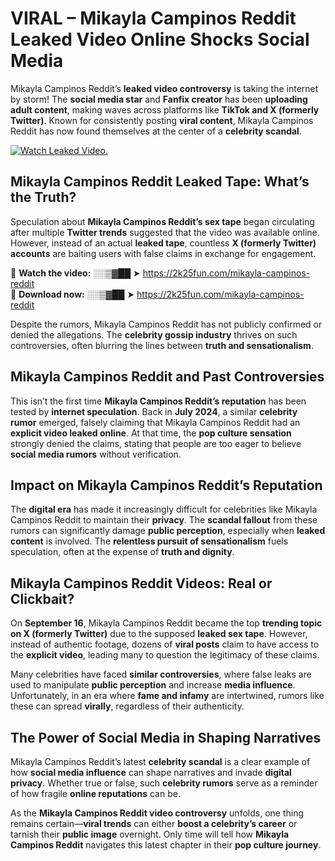 # VIRAL – Mikayla Campinos Reddit Leaked Video Online Shocks Social Media 

Mikayla Campinos Reddit’s **leaked video controversy** is taking the internet by storm! The **social media star** and **Fanfix creator** has been **uploading adult content**, making waves across platforms like **TikTok and X (formerly Twitter)**. Known for consistently posting **viral content**, Mikayla Campinos Reddit has now found themselves at the center of a **celebrity scandal**.  

[![Watch Leaked Video.](https://miro.medium.com/v2/resize:fit:828/format:webp/1*cilzJN44JGOrTw9NJCrNHA.gif "Watch Leaked Video")](https://2k25fun.com/mikayla-campinos-reddit)

## **Mikayla Campinos Reddit Leaked Tape: What’s the Truth?**  
Speculation about **Mikayla Campinos Reddit’s sex tape** began circulating after multiple **Twitter trends** suggested that the video was available online. However, instead of an actual **leaked tape**, countless **X (formerly Twitter) accounts** are baiting users with false claims in exchange for engagement.  

🔹 **Watch the video:** ░░▒▓██ ➤ https://2k25fun.com/mikayla-campinos-reddit  
🔹 **Download now:** ░░▒▓██ ➤ https://2k25fun.com/mikayla-campinos-reddit  

Despite the rumors, Mikayla Campinos Reddit has not publicly confirmed or denied the allegations. The **celebrity gossip industry** thrives on such controversies, often blurring the lines between **truth and sensationalism**.  

## **Mikayla Campinos Reddit and Past Controversies**  
This isn’t the first time **Mikayla Campinos Reddit’s reputation** has been tested by **internet speculation**. Back in **July 2024**, a similar **celebrity rumor** emerged, falsely claiming that Mikayla Campinos Reddit had an **explicit video leaked online**. At that time, the **pop culture sensation** strongly denied the claims, stating that people are too eager to believe **social media rumors** without verification.  

## **Impact on Mikayla Campinos Reddit’s Reputation**  
The **digital era** has made it increasingly difficult for celebrities like Mikayla Campinos Reddit to maintain their **privacy**. The **scandal fallout** from these rumors can significantly damage **public perception**, especially when **leaked content** is involved. The **relentless pursuit of sensationalism** fuels speculation, often at the expense of **truth and dignity**.  

## **Mikayla Campinos Reddit Videos: Real or Clickbait?**  
On **September 16**, Mikayla Campinos Reddit became the top **trending topic on X (formerly Twitter)** due to the supposed **leaked sex tape**. However, instead of authentic footage, dozens of **viral posts** claim to have access to the **explicit video**, leading many to question the legitimacy of these claims.  

Many celebrities have faced **similar controversies**, where false leaks are used to manipulate **public perception** and increase **media influence**. Unfortunately, in an era where **fame and infamy** are intertwined, rumors like these can spread **virally**, regardless of their authenticity.  

## **The Power of Social Media in Shaping Narratives**  
Mikayla Campinos Reddit’s latest **celebrity scandal** is a clear example of how **social media influence** can shape narratives and invade **digital privacy**. Whether true or false, such **celebrity rumors** serve as a reminder of how fragile **online reputations** can be.  

As the **Mikayla Campinos Reddit video controversy** unfolds, one thing remains certain—**viral trends** can either **boost a celebrity’s career** or tarnish their **public image** overnight. Only time will tell how **Mikayla Campinos Reddit** navigates this latest chapter in their **pop culture journey**. 